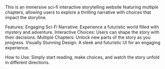 This is an immersive sci-fi interactive storytelling website featuring multiple chapters, allowing users to explore a thrilling narrative with choices that impact the storyline.

Features: Engaging Sci-Fi Narrative: Experience a futuristic world filled with mystery and adventure. Interactive Choices: Users can shape the story with their decisions. Multiple Chapters: Unlock new parts of the story as you progress. Visually Stunning Design: A sleek and futuristic UI for an engaging experience.

How to Use: Simply start reading, make choices, and watch the story unfold in different directions.
